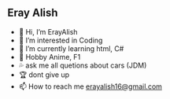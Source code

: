 ## Eray Alish



- 👋 Hi, I’m ErayAlish
- 👀 I’m interested in Coding
- 🌱 I’m currently learning html, C#
- 💯 Hobby Anime, F1
- 💦 ask me all quetions about cars (JDM)
- 🏆 dont give up
- 📫 How to reach me erayalish16@gmail.com


<!---
ErayAlish/ErayAlish is a ✨ special ✨ repository because its `README.md` (this file) appears on your GitHub profile.
You can click the Preview link to take a look at your changes.
--->
